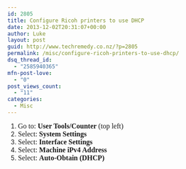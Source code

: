 ```yaml
---
id: 2805
title: Configure Ricoh printers to use DHCP
date: 2013-12-02T20:31:07+00:00
author: Luke
layout: post
guid: http://www.techremedy.co.nz/?p=2805
permalink: /misc/configure-ricoh-printers-to-use-dhcp/
dsq_thread_id:
  - "2585940365"
mfn-post-love:
  - "0"
post_views_count:
  - "11"
categories:
  - Misc
---
```

  1. <span style="font-family:Times New Roman;font-size:12pt">Go to: <strong>User Tools/Counter</strong> (top left)<br /> </span>
  2. <span style="font-family:Times New Roman;font-size:12pt">Select: <strong>System Settings</strong><br /> </span>
  3. <span style="font-family:Times New Roman;font-size:12pt">Select: <strong>Interface Settings</strong><br /> </span>
  4. <span style="font-family:Times New Roman;font-size:12pt">Select: <strong>Machine iPv4 Address</strong><br /> </span>
  5. <span style="font-family:Times New Roman;font-size:12pt">Select: <strong>Auto-Obtain (DHCP)</strong><br /> </span>